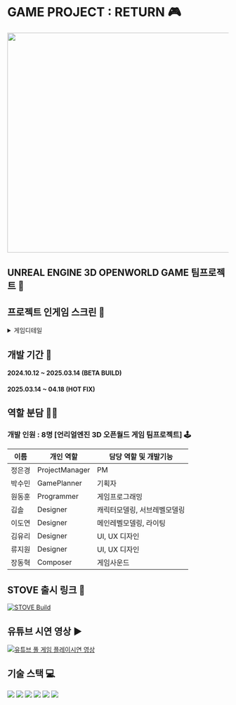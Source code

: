 # GAME PROJECT : RETURN 🎮
<img width="800" height="500" src="https://github.com/user-attachments/assets/b5789708-f305-4376-a003-532cba4da5ca">

## UNREAL ENGINE 3D OPENWORLD GAME 팀프로젝트 👥

## 프로젝트 인게임 스크린 🔎
<details>
<summary>게임디테일</summary> 
<div markdown="1">

#### 게임 스크린샷1
<img width="600" src="https://github.com/user-attachments/assets/6af6b632-44c1-4a82-a2f1-4d2670d390a6">

#### 게임 스크린샷2
<img width="600" src="https://github.com/user-attachments/assets/00d21da7-ddd4-4874-bc08-027d6c31fcaa">

#### 게임 스크린샷3
<img width="600" src="https://github.com/user-attachments/assets/2d5ae501-3291-437b-a3a0-cdb759d033b8">

#### 게임 스크린샷4
<img width="600" src="https://github.com/user-attachments/assets/2c685b91-6a03-4fa4-88f3-68b3462a1a77">

#### 게임 스크린샷5
<img width="600" src="https://github.com/user-attachments/assets/f816b6e8-2f35-4744-878f-6c44750e2953">

#### 게임 스크린샷6
<img width="600" src="https://github.com/user-attachments/assets/b828bb3d-a732-4b66-aeb3-6bf2bbfefc65">

#### 게임 스크린샷7
<img width="600" src="https://github.com/user-attachments/assets/1e53dc9b-f665-44c6-8c68-b835c72c6c23">

#### 게임 스크린샷8
<img width="600" src="https://github.com/user-attachments/assets/06e81351-2be0-4a41-b855-48cf5b9a4b13">

#### 게임 스크린샷9
<img width="600" src="https://github.com/user-attachments/assets/20ae9565-abfc-4c59-b081-82b9bb4d3b4c">

#### 게임 스크린샷10
<img width="600" src="https://github.com/user-attachments/assets/9c3d8595-84aa-4a5e-a86d-fc8670182e7e">
</div>
</details>

## 개발 기간 📅
#### 2024.10.12 ~ 2025.03.14 (BETA BUILD)
#### 2025.03.14 ~ 04.18 (HOT FIX)

## 역할 분담 🧑‍💻
### 개발 인원 : 8명 [언리얼엔진 3D 오픈월드 게임 팀프로젝트] 🕹️
| 이름 | 개인 역할 | 담당 역할 및 개발기능 |
| ------ | ---------- | ------ |
| 정은경 | ProjectManager | PM |
| 박수민 | GamePlanner | 기획자 |
| 원동훈 | Programmer | 게임프로그래밍 |
| 김솔 | Designer | 캐릭터모델링, 서브레벨모델링 |
| 이도연 | Designer | 메인레벨모델링, 라이팅 |
| 김유리 | Designer | UI, UX 디자인 |
| 류지원 | Designer | UI, UX 디자인 |
| 장동혁 | Composer | 게임사운드 |

## STOVE 출시 링크 🔗 
[![STOVE Build](https://img.shields.io/badge/Download%20on-STOVE-ff7f00?style=for-the-badge&logo=windows&logoColor=white)](https://store.onstove.com/ko/games/100605)

## 유튜브 시연 영상 ▶️
[![유튜브 풀 게임 플레이시연 영상](https://img.shields.io/badge/Youtube-ff0000?style=for-the-badge&logo=youtube&logoColor=white)](https://youtu.be/_iE8xM8o510)
## 기술 스택 💻
<img src="https://img.shields.io/badge/unrealengine-%23313131.svg?style=for-the-badge&logo=unrealengine&logoColor=white&color=blue">  
<img src="https://img.shields.io/badge/c++-%2300599C.svg?style=for-the-badge&logo=c%2B%2B&logoColor=white&color=red">  
<img src="https://img.shields.io/badge/blender-%23F5792A.svg?style=for-the-badge&logo=blender&logoColor=white">  
<img src="https://img.shields.io/badge/3ds%20Max-%23007ACC.svg?style=for-the-badge&logo=autodesk&logoColor=white">  
<img src="https://img.shields.io/badge/substance%20painter-%23FF2D20.svg?style=for-the-badge&logo=adobe&logoColor=white">  
<img src="https://img.shields.io/badge/Figma-F24E1E?style=for-the-badge&logo=figma&logoColor=white"/>

